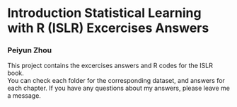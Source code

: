 # Introduction Statistical Learning with R (ISLR) Excercises Answers
### Peiyun Zhou
This project contains the excercises answers and R codes for the ISLR book.  
You can check each folder for the corresponding dataset, and answers for each chapter. 
If you have any questions about my answers, please leave me a message. 


